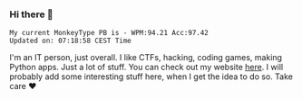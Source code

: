 ### Hi there 👋
<!-- PB START -->
```
My current MonkeyType PB is - WPM:94.21 Acc:97.42
Updated on: 07:18:58 CEST Time
```
<!-- PB END -->
I'm an IT person, just overall. I like CTFs, hacking, coding games, making Python apps. Just a lot of stuff.
You can check out my website [here](https://skill3472.github.io/).
I will probably add some interesting stuff here, when I get the idea to do so. Take care ❤️
